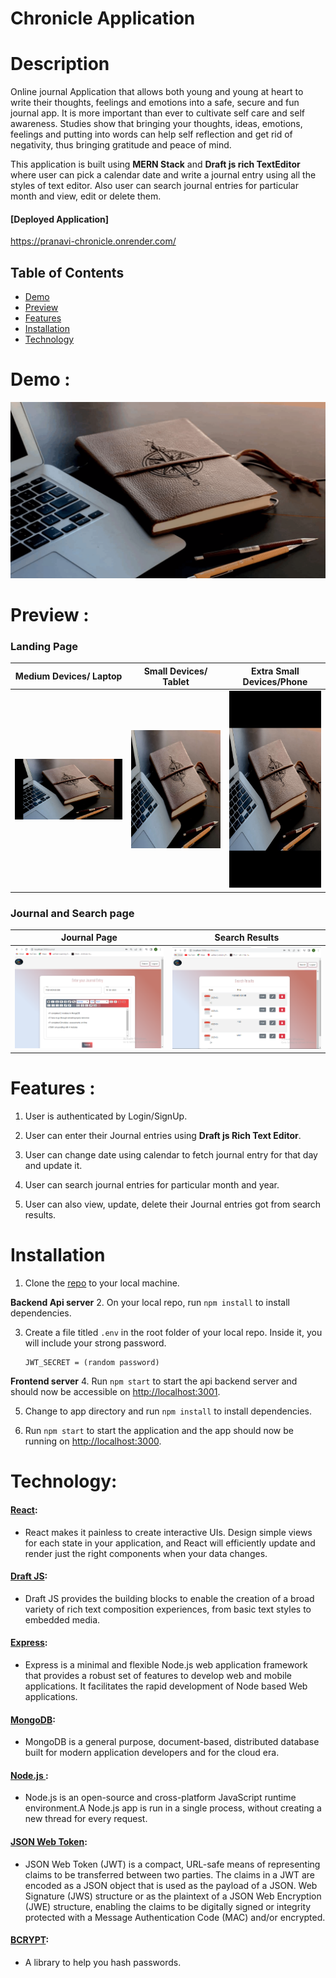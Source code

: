 # Chronicle Application

# Description

Online journal Application that allows both young and young at heart to write their thoughts, feelings and emotions into a safe, secure and fun journal app. It is more important than ever to cultivate self care and self awareness. Studies show that bringing your thoughts, ideas, emotions, feelings and putting into words can help self reflection and get rid of negativity, thus bringing gratitude and peace of mind.

This application is built using **MERN Stack** and **Draft js rich TextEditor** where user can pick a calendar date and write a journal entry using all the styles of text editor. Also user can search journal entries for particular month and view, edit or delete them.

#### **[Deployed Application]**

https://pranavi-chronicle.onrender.com/

## Table of Contents

* [Demo](#demo)
* [Preview](#preview)
* [Features](#features)
* [Installation](#installation)
* [Technology](#technology)


# Demo : 

![chronicle](./app/src/images/journalapp.gif)

# Preview : 

### Landing Page

|Medium Devices/ Laptop|Small Devices/ Tablet|Extra Small Devices/Phone
|--|--|--
|![Laptop](./app/src/images/landingpage.png)|![Tablet](./app/src/images/ipadlandingpage.png)|![Mobile](./app/src/images/phonelandingpage.png)

### Journal and Search page

|Journal Page|Search Results|
|--|--
|![Journal](./app/src/images/JournalPage.png)|![Search results](./app/src/images/SearchResults.png)

# Features : 

1. User is authenticated by Login/SignUp.

2. User can enter their Journal entries using **Draft js Rich Text Editor**.

3. User can change date using calendar to fetch journal entry for that day and update it.

4. User can search journal entries for particular month and year.

5. User can also view, update, delete their Journal entries got from search results.

# Installation

1. Clone the [repo](https://github.com/CPranaviReddy/chronicle) to your local machine.

**Backend Api server**
2. On your local repo, run `npm install` to install dependencies.

3. Create a file titled `.env` in the root folder of your local repo. Inside it, you will include your strong password.
   <pre><code>JWT_SECRET = (random password)</code></pre>

**Frontend server**
4. Run `npm start` to start the api backend server and should now be accessible on <http://localhost:3001>.
 
5. Change to app directory and run `npm install` to install dependencies.

4. Run `npm start` to start the application and the app should now be running on <http://localhost:3000>.


# Technology:

#### [React](https://reactjs.org/):
* React makes it painless to create interactive UIs. Design simple views for each state in your application, and React will efficiently update and render just the right components when your data changes.

#### [Draft JS](https://draftjs.org/):
* Draft JS provides the building blocks to enable the creation of a broad variety of rich text composition experiences, from basic text styles to embedded media.

#### [Express](https://www.npmjs.com/package/expres):
* Express is a minimal and flexible Node.js web application framework that provides a robust set of features to develop web and mobile applications. It facilitates the rapid development of Node based Web applications.

#### [MongoDB](https://www.mongodb.com/):
* MongoDB is a general purpose, document-based, distributed database built for modern application developers and for the cloud era.

#### [Node.js ](https://nodejs.org/en/):
* Node.js is an open-source and cross-platform JavaScript runtime environment.A Node.js app is run in a single process, without creating a new thread for every request.

#### [JSON Web Token](https://www.npmjs.com/package/jsonwebtoken):
* JSON Web Token (JWT) is a compact, URL-safe means of representing claims to be transferred between two parties.  The claims in a JWT are encoded as a JSON object that is used as the payload of a JSON. Web Signature (JWS) structure or as the plaintext of a JSON Web Encryption (JWE) structure, enabling the claims to be digitally signed or integrity protected with a Message Authentication Code (MAC) and/or encrypted.

#### [BCRYPT](https://www.npmjs.com/package/bcrypt):
* A library to help you hash passwords.


